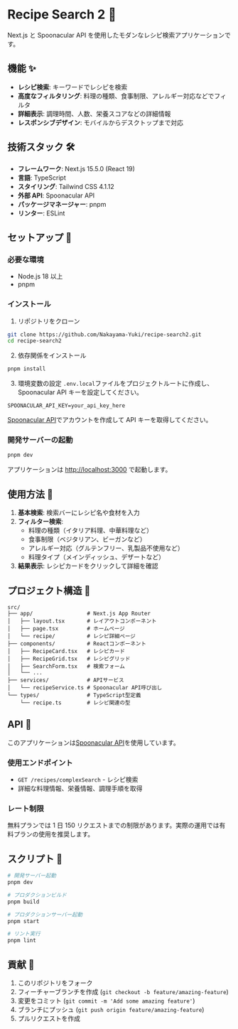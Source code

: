 # Recipe Search 2 🍳

Next.js と Spoonacular API を使用したモダンなレシピ検索アプリケーションです。

## 機能 ✨

- **レシピ検索**: キーワードでレシピを検索
- **高度なフィルタリング**: 料理の種類、食事制限、アレルギー対応などでフィルタ
- **詳細表示**: 調理時間、人数、栄養スコアなどの詳細情報
- **レスポンシブデザイン**: モバイルからデスクトップまで対応

## 技術スタック 🛠️

- **フレームワーク**: Next.js 15.5.0 (React 19)
- **言語**: TypeScript
- **スタイリング**: Tailwind CSS 4.1.12
- **外部 API**: Spoonacular API
- **パッケージマネージャー**: pnpm
- **リンター**: ESLint

## セットアップ 🚀

### 必要な環境

- Node.js 18 以上
- pnpm

### インストール

1. リポジトリをクローン

```bash
git clone https://github.com/Nakayama-Yuki/recipe-search2.git
cd recipe-search2
```

2. 依存関係をインストール

```bash
pnpm install
```

3. 環境変数の設定
   `.env.local`ファイルをプロジェクトルートに作成し、Spoonacular API キーを設定してください。

```env
SPOONACULAR_API_KEY=your_api_key_here
```

[Spoonacular API](https://spoonacular.com/food-api)でアカウントを作成して API キーを取得してください。

### 開発サーバーの起動

```bash
pnpm dev
```

アプリケーションは [http://localhost:3000](http://localhost:3000) で起動します。

## 使用方法 📖

1. **基本検索**: 検索バーにレシピ名や食材を入力
2. **フィルター検索**:
   - 料理の種類（イタリア料理、中華料理など）
   - 食事制限（ベジタリアン、ビーガンなど）
   - アレルギー対応（グルテンフリー、乳製品不使用など）
   - 料理タイプ（メインディッシュ、デザートなど）
3. **結果表示**: レシピカードをクリックして詳細を確認

## プロジェクト構造 📁

```
src/
├── app/                 # Next.js App Router
│   ├── layout.tsx       # レイアウトコンポーネント
│   ├── page.tsx         # ホームページ
│   └── recipe/          # レシピ詳細ページ
├── components/          # Reactコンポーネント
│   ├── RecipeCard.tsx   # レシピカード
│   ├── RecipeGrid.tsx   # レシピグリッド
│   ├── SearchForm.tsx   # 検索フォーム
│   └── ...
├── services/            # APIサービス
│   └── recipeService.ts # Spoonacular API呼び出し
└── types/               # TypeScript型定義
    └── recipe.ts        # レシピ関連の型
```

## API 🔌

このアプリケーションは[Spoonacular API](https://spoonacular.com/food-api)を使用しています。

### 使用エンドポイント

- `GET /recipes/complexSearch` - レシピ検索
- 詳細な料理情報、栄養情報、調理手順を取得

### レート制限

無料プランでは 1 日 150 リクエストまでの制限があります。実際の運用では有料プランの使用を推奨します。

## スクリプト 📜

```bash
# 開発サーバー起動
pnpm dev

# プロダクションビルド
pnpm build

# プロダクションサーバー起動
pnpm start

# リント実行
pnpm lint
```

## 貢献 🤝

1. このリポジトリをフォーク
2. フィーチャーブランチを作成 (`git checkout -b feature/amazing-feature`)
3. 変更をコミット (`git commit -m 'Add some amazing feature'`)
4. ブランチにプッシュ (`git push origin feature/amazing-feature`)
5. プルリクエストを作成